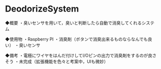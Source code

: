 # DeodorizeSystem
◆概要
・臭いセンサを用いて，臭いと判断したら自動で消臭してくれるシステム

◆使用物
・Raspberry PI
・消臭剤（ボタンで消臭出来るものならなんでも良い）
・臭いセンサ

◆備考
・電極にワイヤをはんだ付けしてI/Oピンの出力で消臭剤をするのが良さそう
・未完成（拡張機能を色々と考案中，UIも微妙）

